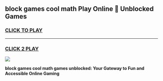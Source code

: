 
## block games cool math Play Online 👋 Unblocked Games
<h3>
<a href="https://news.freeplayer.one?title=block_games_cool_math&ref=17CMG">CLICK TO PLAY</a></h3>
<hr>

<h3>
<a href="https://news.freeplayer.one?title=block_games_cool_math&ref=17CMG">CLICK 2 PLAY</a>
  
</h3>

<a href="https://news.freeplayer.one?title=block_games_cool_math&ref=17CMG/"><img src="https://clearcache.store/games.png"></a>


**block games cool math games unblocked: Your Gateway to Fun and Accessible Online Gaming**
